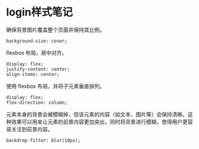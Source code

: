 # login样式笔记
确保背景图片覆盖整个页面并保持其比例。
```
background-size: cover;
```

flexbox 布局，居中对齐。
```
display: flex; 
justify-content: center; 
align-items: center;
```

使用 flexbox 布局，并将子元素垂直排列。
```
display: flex; 
flex-direction: column;
```
元素本身的背景会被模糊掉，但该元素的内容（如文本、图片等）会保持清晰。这种效果可以用来让元素的前景内容更加突出，同时将背景进行模糊，使得用户更容易关注到前景内容。
```
backdrop-filter: blur(10px);
```
